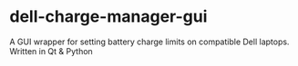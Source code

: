 # dell-charge-manager-gui
A GUI wrapper for setting battery charge limits on compatible Dell laptops. Written in Qt &amp; Python
